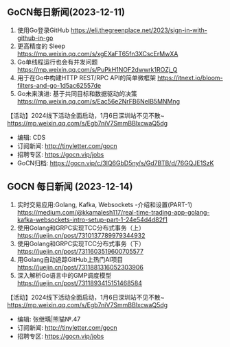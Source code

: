 ## GoCN每日新闻(2023-12-11)

1. 使用Go登录GitHub https://eli.thegreenplace.net/2023/sign-in-with-github-in-go
2. 更高精度的 Sleep https://mp.weixin.qq.com/s/xgEXaFT65fn3XCscErMwXA
3. Go单线程运行也会有并发问题 https://mp.weixin.qq.com/s/PuPkH1NOF2dwwrk1ROZj_Q
4. 用于在Go中构建HTTP REST/RPC API的简单微框架 https://itnext.io/bloom-filters-and-go-1d5ac62557de
5. Go未来演进: 基于共同目标和数据驱动的决策 https://mp.weixin.qq.com/s/Eac56e2NrFB6NeIB5MNMng

【活动】2024线下活动全面启动，1月6日深圳站不见不散~  https://mp.weixin.qq.com/s/Egb7niV7SmmBBlxcwaQ5dg

* 编辑: CDS
* 订阅新闻: http://tinyletter.com/gocn
* 招聘专区: https://gocn.vip/jobs
* GoCN归档: https://gocn.vip/c/3lQ6GbD5ny/s/Gd7BTB/d/76GQJE1SzK


## GOCN 每日新闻 (2023-12-14)
1. 实时交易应用:Golang, Kafka, Websockets -介绍和设置(PART-1) https://medium.com/@kkamalesh117/real-time-trading-app-golang-kafka-websockets-intro-setup-part-1-24e54d4d82f1
2. 使用Golang和GRPC实现TCC分布式事务（上） https://juejin.cn/post/7310137789979344932
3. 使用Golang和GRPC实现TCC分布式事务（下） https://juejin.cn/post/7311603519600705577
4. 用Golang自动追踪GitHub上热门AI项目 https://juejin.cn/post/7311881316052303906
5. 深入解析Go语言中的GMP调度模型 https://juejin.cn/post/7311893415151468584

【活动】2024线下活动全面启动，1月6日深圳站不见不散~  https://mp.weixin.qq.com/s/Egb7niV7SmmBBlxcwaQ5dg

- 编辑: 张继瑀|熊猫№.47
- 订阅新闻: http://tinyletter.com/gocn
- 招聘专区: https://gocn.vip/jobs
